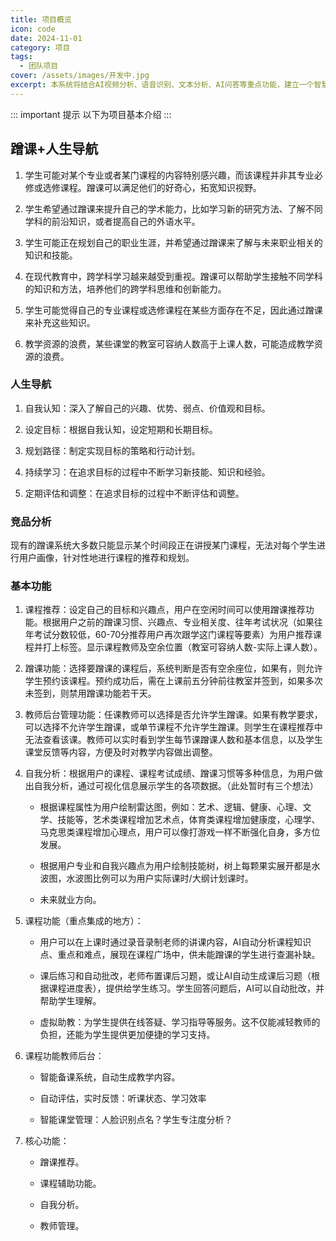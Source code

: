 ```yaml
---
title: 项目概览
icon: code
date: 2024-11-01
category: 项目
tags:
  - 团队项目
cover: /assets/images/开发中.jpg
excerpt: 本系统将结合AI视频分析、语音识别、文本分析、AI问答等重点功能，建立一个智慧智能的蹭课中心和成长分析画像。基于常用Web技术开发。
---
```

::: important 提示
以下为项目基本介绍
:::

## 蹭课+人生导航

1. 学生可能对某个专业或者某门课程的内容特别感兴趣，而该课程并非其专业必修或选修课程。蹭课可以满足他们的好奇心，拓宽知识视野。

2. 学生希望通过蹭课来提升自己的学术能力，比如学习新的研究方法、了解不同学科的前沿知识，或者提高自己的外语水平。

3. 学生可能正在规划自己的职业生涯，并希望通过蹭课来了解与未来职业相关的知识和技能。

4. 在现代教育中，跨学科学习越来越受到重视。蹭课可以帮助学生接触不同学科的知识和方法，培养他们的跨学科思维和创新能力。

5. 学生可能觉得自己的专业课程或选修课程在某些方面存在不足，因此通过蹭课来补充这些知识。

6. 教学资源的浪费，某些课堂的教室可容纳人数高于上课人数，可能造成教学资源的浪费。


### 人生导航

 1. 自我认知：深入了解自己的兴趣、优势、弱点、价值观和目标。

 2. 设定目标：根据自我认知，设定短期和长期目标。

 3. 规划路径：制定实现目标的策略和行动计划。

 4. 持续学习：在追求目标的过程中不断学习新技能、知识和经验。

 5. 定期评估和调整：在追求目标的过程中不断评估和调整。


### 竞品分析

现有的蹭课系统大多数只能显示某个时间段正在讲授某门课程，无法对每个学生进行用户画像，针对性地进行课程的推荐和规划。

### 基本功能

 1. 课程推荐：设定自己的目标和兴趣点，用户在空闲时间可以使用蹭课推荐功能。根据用户之前的蹭课习惯、兴趣点、专业相关度、往年考试状况（如果往年考试分数较低，60-70分推荐用户再次跟学这门课程等要素）为用户推荐课程并打上标签。显示课程教师及空余位置（教室可容纳人数-实际上课人数）。

 2. 蹭课功能：选择要蹭课的课程后，系统判断是否有空余座位，如果有，则允许学生预约该课程。预约成功后，需在上课前五分钟前往教室并签到，如果多次未签到，则禁用蹭课功能若干天。

 3. 教师后台管理功能：任课教师可以选择是否允许学生蹭课。如果有教学要求，可以选择不允许学生蹭课，或单节课程不允许学生蹭课。则学生在课程推荐中无法查看该课。教师可以实时看到学生每节课蹭课人数和基本信息，以及学生课堂反馈等内容，方便及时对教学内容做出调整。

 4. 自我分析：根据用户的课程、课程考试成绩、蹭课习惯等多种信息，为用户做出自我分析，通过可视化信息展示学生的各项数据。（此处暂时有三个想法）
    
    - 根据课程属性为用户绘制雷达图，例如：艺术、逻辑、健康、心理、文学、技能等，艺术类课程增加艺术点，体育类课程增加健康度，心理学、马克思类课程增加心理点，用户可以像打游戏一样不断强化自身，多方位发展。
    
    - 根据用户专业和自我兴趣点为用户绘制技能树，树上每颗果实展开都是水波图，水波图比例可以为用户实际课时/大纲计划课时。
    
    - 未来就业方向。

 5. 课程功能（重点集成的地方）：
    
	-  用户可以在上课时通过录音录制老师的讲课内容，AI自动分析课程知识点、重点和难点，展现在课程广场中，供未能蹭课的学生进行查漏补缺。
    
    - 课后练习和自动批改，老师布置课后习题，或让AI自动生成课后习题（根据课程进度表），提供给学生练习。学生回答问题后，AI可以自动批改，并帮助学生理解。
    
    - 虚拟助教：为学生提供在线答疑、学习指导等服务。这不仅能减轻教师的负担，还能为学生提供更加便捷的学习支持。

 6. 课程功能教师后台：
    
    - 智能备课系统，自动生成教学内容。
    
    - 自动评估，实时反馈：听课状态、学习效率
    
    - 智能课堂管理：人脸识别点名？学生专注度分析？

 7. 核心功能：
    
    - 蹭课推荐。
    
    - 课程辅助功能。
    
    - 自我分析。
    
    - 教师管理。